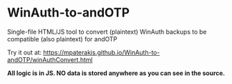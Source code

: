 # WinAuth-to-andOTP
Single-file HTML/JS tool to convert (plaintext) WinAuth backups to be compatible (also plaintext) for andOTP

Try it out at: https://mpaterakis.github.io/WinAuth-to-andOTP/winAuthConvert.html

**All logic is in JS. NO data is stored anywhere as you can see in the source.**
